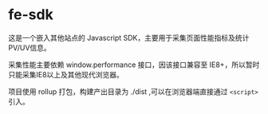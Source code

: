 # fe-sdk
这是一个嵌入其他站点的 Javascript SDK，主要用于采集页面性能指标及统计PV/UV信息。

采集性能主要依赖 window.performance 接口，因该接口兼容至 IE8+，所以暂时只能采集IE8以上及其他现代浏览器。

项目使用 rollup 打包，构建产出目录为 ./dist ,可以在浏览器端直接通过 `<script>` 引入。